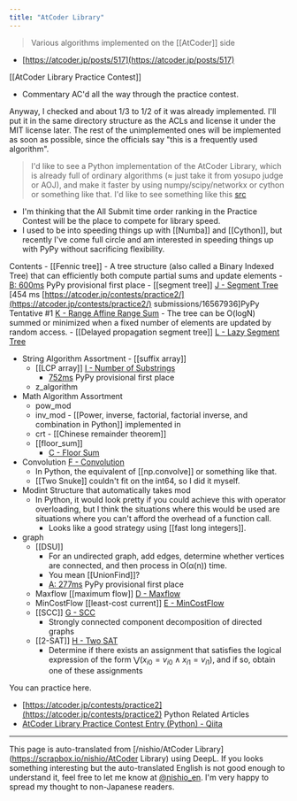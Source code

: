```yaml
---
title: "AtCoder Library"
---
```


> Various algorithms implemented on the [[AtCoder]] side
- [https://atcoder.jp/posts/517](https://atcoder.jp/posts/517)

[[AtCoder Library Practice Contest]]
- Commentary AC'd all the way through the practice contest.

Anyway, I checked and about 1/3 to 1/2 of it was already implemented. I'll put it in the same directory structure as the ACLs and license it under the MIT license later.
The rest of the unimplemented ones will be implemented as soon as possible, since the officials say "this is a frequently used algorithm".

> I'd like to see a Python implementation of the AtCoder Library, which is already full of ordinary algorithms (≈ just take it from yosupo judge or AOJ), and make it faster by using numpy/scipy/networkx or cython or something like that. I'd like to see something like this [src](https://twitter.com/n_knuu6/status/1303026130279047168)
- I'm thinking that the All Submit time order ranking in the Practice Contest will be the place to compete for library speed.
- I used to be into speeding things up with [[Numba]] and [[Cython]], but recently I've come full circle and am interested in speeding things up with PyPy without sacrificing flexibility.

Contents
    - [[Fennic tree]]
    - A tree structure (also called a Binary Indexed Tree) that can efficiently both compute partial sums and update elements
    - [B: 600ms](https://atcoder.jp/contests/practice2/submissions/16567562) PyPy provisional first place
    - [[segment tree]] [J - Segment Tree](https://atcoder.jp/contests/practice2/tasks/practice2_j) [454 ms [https://atcoder.jp/contests/practice2/](https://atcoder.jp/contests/practice2/) submissions/16567936]PyPy Tentative #1 [K - Range Affine Range Sum](https://atcoder.jp/contests/practice2/tasks/practice2_k)
    - The tree can be O(logN) summed or minimized when a fixed number of elements are updated by random access.
    - [[Delayed propagation segment tree]]  [L - Lazy Segment Tree](https://atcoder.jp/contests/practice2/tasks/practice2_l)
- String Algorithm Assortment
        - [[suffix array]]
    - [[LCP array]] [I - Number of Substrings](https://atcoder.jp/contests/practice2/tasks/practice2_i)
        - [752ms](https://atcoder.jp/contests/practice2/submissions/16567345) PyPy provisional first place
    - z_algorithm
- Math Algorithm Assortment
    - pow_mod
    - inv_mod
            - [[Power, inverse, factorial, factorial inverse, and combination in Python]] implemented in
    - crt
            - [[Chinese remainder theorem]]
    - [[floor_sum]]
        - [C - Floor Sum](https://atcoder.jp/contests/practice2/tasks/practice2_c)
- Convolution [F - Convolution](https://atcoder.jp/contests/practice2/tasks/practice2_f)
    - In Python, the equivalent of [[np.convolve]] or something like that.
    - [[Two Snuke]] couldn't fit on the int64, so I did it myself.
- Modint Structure that automatically takes mod
    - In Python, it would look pretty if you could achieve this with operator overloading, but I think the situations where this would be used are situations where you can't afford the overhead of a function call.
        - Looks like a good strategy using [[fast long integers]].
- graph
    - [[DSU]]
        - For an undirected graph, add edges, determine whether vertices are connected, and then process in O(α(n)) time.
        - You mean [[UnionFind]]?
        - [A: 277ms](https://atcoder.jp/contests/practice2/submissions/16567503) PyPy provisional first place
    - Maxflow  [[maximum flow]]  [D - Maxflow](https://atcoder.jp/contests/practice2/tasks/practice2_d)
    - MinCostFlow  [[least-cost current]]  [E - MinCostFlow](https://atcoder.jp/contests/practice2/tasks/practice2_e)
    - [[SCC]] [G - SCC](https://atcoder.jp/contests/practice2/tasks/practice2_g)
        - Strongly connected component decomposition of directed graphs
    - [[2-SAT]] [H - Two SAT](https://atcoder.jp/contests/practice2/tasks/practice2_h)
        - Determine if there exists an assignment that satisfies the logical expression of the form $\bigvee (x_{i0} = v_{i0} \wedge x_{i1} = v_{i1})$, and if so, obtain one of these assignments

You can practice here.
- [https://atcoder.jp/contests/practice2](https://atcoder.jp/contests/practice2)
Python Related Articles
- [AtCoder Library Practice Contest Entry (Python) - Qiita](https://qiita.com/c-yan/items/46845ba9deea43930544)

---
This page is auto-translated from [/nishio/AtCoder Library](https://scrapbox.io/nishio/AtCoder Library) using DeepL. If you looks something interesting but the auto-translated English is not good enough to understand it, feel free to let me know at [@nishio_en](https://twitter.com/nishio_en). I'm very happy to spread my thought to non-Japanese readers.